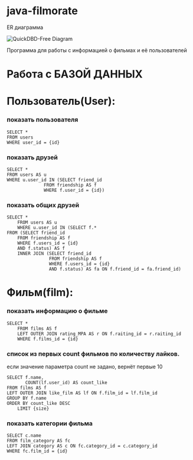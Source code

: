 # java-filmorate
ER диаграмма

![QuickDBD-Free Diagram](https://user-images.githubusercontent.com/102370323/203843736-0fee2b5c-ac10-48ab-bcc1-e5936fd720b6.png)

Программа для работы с информацией о фильмах и её пользователей

# Работа с БАЗОЙ ДАННЫХ

# Пользователь(User):

### показать пользователя
    SELECT *
    FROM users
    WHERE user_id = {id}

### показать друзей

    SELECT *
    FROM users AS u
    WHERE u.user_id IN (SELECT friend_id
                  FROM friendship AS f
                  WHERE f.user_id = {id})

### показать общих друзей

    SELECT *
        FROM users AS u
        WHERE u.user_id IN (SELECT f.*
    FROM (SELECT friend_id 
        FROM friendship AS f
	    WHERE f.users_id = {id}
        AND f.status) AS f
	    INNER JOIN (SELECT friend_id 
                    FROM friendship AS f
	                WHERE f.users_id = {id}
                    AND f.status) AS fa ON f.friend_id = fa.friend_id)

# Фильм(film):

### показать информацию о фильме

	SELECT *
    	FROM films AS f
    	LEFT OUTER JOIN rating_MPA AS r ON f.raiting_id = r.raiting_id
    	WHERE f.films_id = {id}

### список из первых count фильмов по количеству лайков.
  если значение параметра count не задано, вернёт первые 10

    SELECT f.name,
    	   COUNT(lf.user_id) AS count_like
    FROM films AS f
    LEFT OUTER JOIN like_film AS lf ON f.film_id = lf.film_id
    GROUP BY f.name
    ORDER BY count_like DESC
    	LIMIT {size}

### показать категории фильма

   	SELECT c.name
   	FROM film_category AS fc
   	LEFT JOIN category AS c ON fc.category_id = c.category_id
	WHERE fc.film_id = {id}
